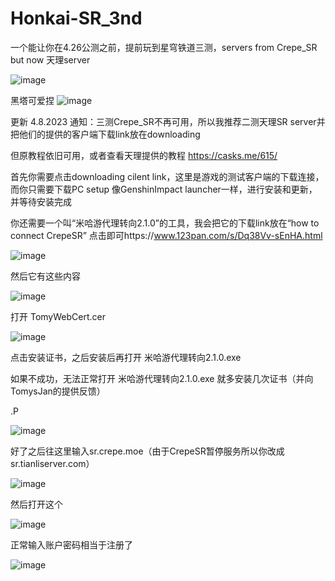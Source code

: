# Honkai-SR_3nd
一个能让你在4.26公测之前，提前玩到星穹铁道三测，servers from Crepe_SR but now 天理server

![image](https://user-images.githubusercontent.com/72502875/230724484-195d278e-2e73-47ac-a0a8-0beee2a96d78.png)


黑塔可爱捏
![image](https://user-images.githubusercontent.com/72502875/230723304-3920c5ea-4af2-4ca2-85ca-83f5dcff70bc.png)


更新 4.8.2023
通知：三测Crepe_SR不再可用，所以我推荐二测天理SR server并把他们的提供的客户端下载link放在downloading 


但原教程依旧可用，或者查看天理提供的教程 https://casks.me/615/


首先你需要点击downloading cilent link，这里是游戏的测试客户端的下载连接，而你只需要下载PC setup
像GenshinImpact launcher一样，进行安装和更新，并等待安装完成


你还需要一个叫“米哈游代理转向2.1.0”的工具，我会把它的下载link放在“how to connect CrepeSR”
点击即可https://www.123pan.com/s/Dq38Vv-sEnHA.html


![image](https://user-images.githubusercontent.com/72502875/230722390-bbeb2ee2-a2af-4412-93b9-d2a453f12506.png)


然后它有这些内容


![image](https://user-images.githubusercontent.com/72502875/230723890-d79c5839-c2f5-4558-9cbc-ea225cdbc196.png)


打开 TomyWebCert.cer

![image](https://user-images.githubusercontent.com/72502875/230724068-7d9fd5cf-edc9-404e-b662-a45b5a54f5ee.png)

点击安装证书，之后安装后再打开  米哈游代理转向2.1.0.exe

如果不成功，无法正常打开 米哈游代理转向2.1.0.exe 就多安装几次证书（并向TomysJan的提供反馈）

.P

![image](https://user-images.githubusercontent.com/72502875/230724248-e741a428-4996-4e3e-8ec7-a2f2d713701e.png)

好了之后往这里输入sr.crepe.moe（由于CrepeSR暂停服务所以你改成sr.tianliserver.com）

![image](https://user-images.githubusercontent.com/72502875/230724285-478f6cd5-9f3e-409c-8685-107c02b11880.png)

然后打开这个

![image](https://user-images.githubusercontent.com/72502875/230724379-82e6e674-4431-4ac3-937a-99906af8e0cb.png)

正常输入账户密码相当于注册了

![image](https://user-images.githubusercontent.com/72502875/230724369-affa5711-212e-4418-86f0-ea863846dc9d.png)



